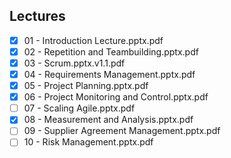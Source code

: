 Lectures
------
- [x] 01 - Introduction Lecture.pptx.pdf
- [x] 02 - Repetition and Teambuilding.pptx.pdf
- [x] 03 - Scrum.pptx.v1.1.pdf
- [x] 04 - Requirements Management.pptx.pdf
- [x] 05 - Project Planning.pptx.pdf
- [x] 06 - Project Monitoring and Control.pptx.pdf
- [ ] 07 - Scaling Agile.pptx.pdf
- [x] 08 - Measurement and Analysis.pptx.pdf
- [ ] 09 - Supplier Agreement Management.pptx.pdf
- [ ] 10 - Risk Management.pptx.pdf
